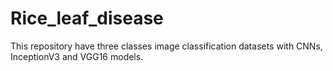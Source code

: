 # Rice_leaf_disease
This repository have three classes image classification datasets with CNNs, InceptionV3 and VGG16 models.
